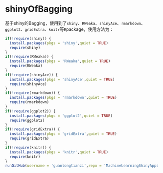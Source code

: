 # shinyOfBagging
基于shiny的Bagging，使用到了`shiny`、`RWeaka`、`shinyAce`、`rmarkdown`、`ggplot2`、`gridExtra`、`knitr`等`R`package，使用方法为：
```R
if(!require(shiny)) {
  install.packages(pkgs = 'shiny',quiet = TRUE)
  require(shiny)
}
if(!require(RWeaka)) {
  install.packages(pkgs = 'RWeaka',quiet = TRUE)
  require(RWeaka)
}
if(!require(shinyAce)) {
  install.packages(pkgs = 'shinyAce',quiet = TRUE)
  require(shinyAce)
}
if(!require(rmarkdown)) {
  install.packages(pkgs = 'rmarkdown',quiet = TRUE)
  require(rmarkdown)
}
if(!require(ggplot2)) {
  install.packages(pkgs = 'ggplot2',quiet = TRUE)
  require(ggplot2)
}
if(!require(gridExtra)) {
  install.packages(pkgs = 'gridExtra',quiet = TRUE)
  require(gridExtra)
}
if(!require(knitr)) {
  install.packages(pkgs = 'knitr',quiet = TRUE)
  require(knitr)
}
runGitHub(username = 'guanlongtianzi',repo = 'MachineLearningShinyApps',subdir ='Bagging') 
```
